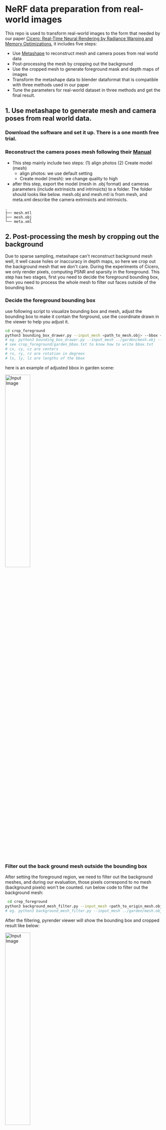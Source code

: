# NeRF data preparation from real-world images 

This repo is used to transform real-world images to the form that needed by our paper [Cicero: Real-Time Neural Rendering by Radiance Warping and Memory Optimizations](), it includes five steps:
- Use [Metashape](https://www.agisoft.com/) to reconstruct mesh and camera poses from real world data
- Post-processing the mesh by cropping out the background
- Use the cropped mesh to generate foreground mask and depth maps of images
- Transform the metashape data to blender dataformat that is compatible with three methods used in our paper
- Tune the parameters for real-world dataset in three methods and get the final result.

## 1. Use metashape to generate mesh and camera poses from real world data.

### Download the software and set it up. There is a one month free trial.
### Reconstruct the camera poses mesh following their [Manual](https://www.agisoft.com/pdf/metashape_2_1_en.pdf)
- This step mainly include two steps: (1) align photos (2) Create model (mesh)
    - align photos: we use default setting
    - Create model (mesh): we change quality to high 
- after this step, export the model (mesh in .obj format) and cameras parameters (include extrinsicts and intrinsicts) to a folder. The folder should looks like below. mesh.obj and mesh.mtl is from mesh, and meta.xml describe the camera extrinsicts and intrinsicts.
```
.
├── mesh.mtl
├── mesh.obj
└── meta.xml
```

## 2. Post-processing the mesh by cropping out the background
 Due to sparse sampling, metashape can't reconstruct background mesh well, it well cause holes or inaccuracy in depth maps, so here we crop out the background mesh that we don't care. During the experiments of Cicero, we only render pixels, computing PSNR and sparsity in the foreground. This step has two stages, first you need to decide the foreground bounding box, then you need to process the whole mesh to filter out faces outside of the bounding box.

 ### Decide the foreground bounding box

 use following script to visualize bounding box and mesh, adjust the bounding box to 
 make it contain the forground, use the coordinate drawn in the viewer to help you adjust it.
 ```bash
 cd crop_foreground
 python3 bounding_box_drawer.py --input_mesh <path_to_mesh.obj> --bbox <path_to_bbox.txt>
 # eg. python3 bounding_box_drawer.py --input_mesh ../garden/mesh.obj --bbox ./garden_bbox.txt
 # see crop_foreground/garden_bbox.txt to know how to write bbox.txt
 # cx, cy, cz are centers
 # rx, ry, rz are rotation in degrees
 # lx, ly, lz are lengths of the bbox
 ```
 here is an example of adjusted bbox in garden scene:
<p float="left">
  <img src="imgs/bbox.png" alt="Input Image" style="width: 40%; margin-right: 20px;" />
</p>

 ### Filter out the back ground mesh outside the bounding box
 After setting the foreground region, we need to filter out the background meshes, and during our evaluation, those pixels correspond to no mesh (background pixels) won't be counted.
 run below code to filter out the background mesh:
```bash
 cd crop_foreground
python3 background_mesh_filter.py --input_mesh <path_to_origin_mesh.obj> --output_path <path_to_save_cut_mesh.obj> --bbox <path_to_bbox.txt> --num_workers 16
# eg. python3 background_mesh_filter.py --input_mesh ../garden/mesh.obj --output_path ../garden/mesh_cut.obj --bbox garden_bbox.txt --num_workers 16
```
After the filtering, pyrender viewer will show the bounding box and cropped result like below:
<p float="left">
  <img src="imgs/cut_mesh.png" alt="Input Image" style="width: 40%; margin-right: 20px;" />
</p>


# 3. Use the cropped mesh to generate foreground mask and depth maps of images

This is for evaluation in our paper. This includes two steps: First, parse the camera data from metashape. Second, render depth and foreground mask of corresonding camera perspectives using pyrender.

## Parse the camera data from metashape
run below code, notice that we change cx, cy, and the pose to align with the blender dataset
```bash
cd generate_depths_and_mask
python3 parse_cameras_meta.py --meta_file <path_to_meta.xml> --output_path <path_to_save_parsed_meta.pkl>
# eg. python3 parse_cameras_meta.py --meta_file ../garden/meta.xml --output_path ../garden/parsed_meta.pkl
```

## Get depth and foreground mask from mesh 
run below code. Since we are testing 4x downsampled dataset, we set downsampled_factor to 4.
The depth map is fp32 and will be named according to the corresponding image, and the mask is computed using depth>0, saved in np.uint8 format, also named according to the corresponding image.
```bash 
cd generate_depths_and_mask
python3 get_depth_and_mesh.py --cut_mesh <path_to_cut_mesh.obj> --parsed_meta ../garden/<path_to_parsed_meta.pkl> --downsampled_factor 4 --output_folder <path_to_save_output.npy>
# eg. python3 get_depth_and_mesh.py --cut_mesh ../garden/mesh_cut.obj --parsed_meta ../garden/parsed_meta.pkl --downsampled_factor 4 --output_folder ../garden/depths_masks_4
```

## Validate the gernerated depth and mask
To validate the depth and mask, we can overlap them with RGB image.
run:
```bash
cd generate_depths_and_mask
python3 validate.py --depth_masks_folder <path_to_depths_and_masks> --rgb_folder <path_to_rgb_images> --output_folder <path_to_save_output_overlapped_images>
# eg. python3 validate.py --depth_masks_folder ../garden/depths_masks_4/ --rgb_folder ../garden/images_4/ --output_folder ../garden/depth_mask_validation
```
output will look like: (left is depth validation image, right is mask validation image.)
<p float="left">
  <img src="imgs/depth_val.png" alt="Input Image" style="width: 40%; margin-right: 20px;" />
  <img src="imgs/mask_val.png" alt="Input Image" style="width: 40%; margin-right: 20px;" />
</p>


# 4. transform the metashape data to blender dataformat that is compatible with three methods used in our paper
run below code. aabb_scale=16 works fine in my case. And I use downscale_factor=4 which will be applied to camera intrinsicts.
```bash
cd gnerate_blender_format
bash ./gnerate_blender_format.sh <aabb_scale> <path_to_parsed_meta.pkl> <json_output_folder> <img_folder> <downscale_factor>
# modified from colmap2nerf in https://github.com/NVlabs/instant-ngp
# eg. bash ./gnerate_blender_format.sh 16 ../garden/parsed_meta.pkl ../garden/ ../garden/images_4/ 4.0
```
You shoud see "transforms_xxx.json" under the output_folder now.

Here is how my ```garden/``` folder look like after this step:
```
.
├── depth_mask_validation/
├── depths_masks_4/
├── images_4/
├── mesh_cut.obj
├── mesh.mtl
├── mesh.obj
├── meta.xml
├── parsed_meta.pkl
├── transforms_test.json
├── transforms_train
├── transforms_train.json
└── transforms_val.json
```

# 5. tune the parameters for real-world dataset in three methods and get the final result.

The three methods we use in the paper include:
- [Instant NGP](https://github.com/NVlabs/instant-ngp)
- [DirectVoxGO](https://github.com/sunset1995/DirectVoxGO)
- [TensoRF](https://github.com/apchenstu/TensoRF)

Since we are using our own dataset constructed by metashape, we need to do two things:
- Integrate our blender format data into three methods.
- tune parameters by ourselve, mainly the bounding box of nerf algorithm.

Here I will introduce the integration method and tuning results.

## Instant NGP
### clone and set up their code. (see their repo)
```bash
git clone https://github.com/NVlabs/instant-ngp
git submodule update --init --recursive
xhost +
cmake ./ -B ./build -DCMAKE_BUILD_TYPE=RelWithDebInfo
cmake --build build --config RelWithDebInfo -j 32
```

### For Instant NGP, setting is as follow:
- our data is directly usable, we only need to tune the aabb scale metioned in step4, I set it to be 16 in step4.

- need to change line 284 to fix problem:
```python
284. # cam_matrix = f.get("transform_matrix", f["transform_matrix_start"])
285. cam_matrix = f["transform_matrix"]
```
### Below is the training / Evaluation code we use


Note: We can increase network capacity to improve PSNR  but in order to stay consistent with our hardware evaluation for sythetic NeRF, we use default setting.

```bash
# training
cd scripts/
python3 run.py ../configs/nerf/base.json --scene ../../../garden/transforms_train.json --save_snapshot ../../../garden/ingp_256_35000_base.ingp --marching_cubes_res 256 --n_steps 35000

# testing and save snapshots of val set
python3 run.py --scene ../../../garden/transforms_train.json --load_snapshot  ../../../garden/ingp_256_35000_base.ingp --test_transforms ../../../garden/transforms_val.json --screenshot_transforms ../../../garden/transforms_val.json --screenshot_dir ../../../garden/ingp_256_35000_base_snapshots --marching_cubes_res 256

# testing and save snapshots of training set
python3 run.py --scene ../../../garden/transforms_train.json --load_snapshot  ../../../garden/ingp_256_35000_base.ingp --test_transforms ../../../garden/transforms_train.json --screenshot_transforms ../../../garden/transforms_train.json --screenshot_dir ../../../garden/ingp_256_35000_base_snapshots --marching_cubes_res 256
```



## DirectVoxGO

## Clone and set up their code. (see their repo)
```bash
git clone https://github.com/sunset1995/DirectVoxGO
```

For DorectVoxGo, they have special``` dcvgo.DirectContractedVoxGO ``` for unbounded scene, but in order to stay consistent with our hardware evaluation for sythetic NeRF, we use same setting as sythetic NeRF.You can enable the ``` dcvgo.DirectContractedVoxGO ```  by setting ```unbounded_inward=True```, check their config file for unbounded 360.

Also before running with our configuration, you need to add below code to  ```DirectVoxGO/lib/load_data.py``` line 134
since the ```near, far``` in our scene should be larger than sythetic-NeRf

```python
    elif args.dataset_type == 'metashape':
        images, poses, render_poses, hwf, i_split = load_blender_data(args.datadir, args.half_res, args.testskip)
        print('Loaded blender', images.shape, render_poses.shape, hwf, args.datadir)
        i_train, i_val, i_test = i_split

        near, far = 0.1, 256

        if images.shape[-1] == 4:
            if args.white_bkgd:
                images = images[...,:3]*images[...,-1:] + (1.-images[...,-1:])
            else:
                images = images[...,:3]*images[...,-1:]  
```

Also, we need to change the line 57 in load_blender to meet our image name:
```python
            # fname = os.path.join(basedir, frame['file_path'] + '.png')
            fname = os.path.join(basedir, frame['file_path'])
```

Put our ```networks_config/DirectVoxGO/metashape.py``` under ```DirectVoxGO/configs```, then you can run the training code:

```bash
python3 run.py --config configs/metashape.py --render_test
```

We can increase network capacity to improve PSNR  but in order to stay consistent with our hardware evaluation for sythetic NeRF, we use default setting.
### Garden
#### Val PSNR= 21.14
#### Train PSNR=

## TensoRF




## Results 

- PSNR (val, train)

    | split \ dataset | 360-Garden | Tanks&Temple-Ignatius |
    |----------|----------|----------|
    | Instant NGP | (21.97, 23.88) | Row1 Col3 |
    | DirectVoxGo   | 23.88 | Row2 Col3 |